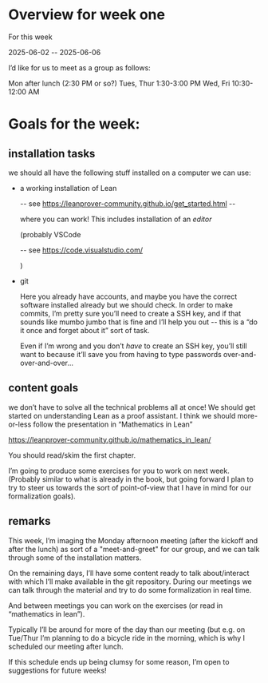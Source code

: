 
# Overview for week one 

  For this week

  2025-06-02 -- 2025-06-06

  I’d like for us to meet as a group as follows:

  Mon after lunch (2:30 PM or so?)
  Tues, Thur 1:30-3:00 PM
  Wed, Fri 10:30-12:00 AM

# Goals for the week:

## installation tasks

  we should all have the following stuff installed on a computer we can
  use:

  - a working installation of Lean

    -- see https://leanprover-community.github.io/get_started.html --
  
    where you can work! This includes installation of an *editor*
    
    (probably VSCode

    -- see https://code.visualstudio.com/
    
    )

  - git

    Here you already have accounts, and maybe you have the correct
    software installed already but we should check. In order to make
    commits, I’m pretty sure you’ll need to create a SSH key, and if
    that sounds like mumbo jumbo that is fine and I’ll help you out --
    this is a “do it once and forget about it” sort of task.

    Even if I’m wrong and you don’t *have* to create an SSH key, you’ll
    still want to because it’ll save you from having to type passwords
    over-and-over-and-over...

## content goals

  we don’t have to solve all the technical problems all at once!  We
  should get started on understanding Lean as a proof assistant. I think
  we should more-or-less follow the presentation in “Mathematics in
  Lean”

  https://leanprover-community.github.io/mathematics_in_lean/

  You should read/skim the first chapter.

  I’m going to produce some exercises for you to work on next
  week. (Probably similar to what is already in the book, but going
  forward I plan to try to steer us towards the sort of point-of-view
  that I have in mind for our formalization goals).

## remarks

  This week, I’m imaging the Monday afternoon meeting (after the kickoff
  and after the lunch) as sort of a "meet-and-greet" for our group, and
  we can talk through some of the installation matters.

  On the remaining days, I’ll have some content ready to talk
  about/interact with which I’ll make available in the git
  repository. During our meetings we can talk through the material and
  try to do some formalization in real time.

  And between meetings you can work on the exercises (or read in
  “mathematics in lean”).

  Typically I’ll be around for more of the day than our meeting (but
  e.g. on Tue/Thur I’m planning to do a bicycle ride in the morning,
  which is why I scheduled our meeting after lunch.

  If this schedule ends up being clumsy for some reason, I’m open to
  suggestions for future weeks!

